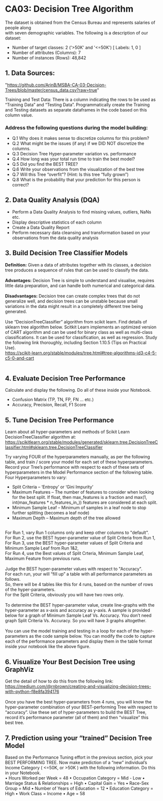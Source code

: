 # CA03: Decision Tree Algorithm

The dataset is obtained from the Census Bureau and represents salaries of people along \
with seven demographic variables. The following is a description of our dataset: 
* Number of target classes: 2 ('>50K' and '<=50K') [ Labels: 1, 0 ] 
* Number of attributes (Columns): 7 
* Number of instances (Rows): 48,842 

## 1. Data Sources:
"https://github.com/ArinB/MSBA-CA-03-Decision-Trees/blob/master/census_data.csv?raw=true"
<br>

Training and Test Data: There is a column indicating the rows to be used as “Training Data”
and “Testing Data”. Programmatically create the Training and Testing datasets as
separate dataframes in the code based on this column value.

### Address the following questions during the model building:
* Q.1 Why does it makes sense to discretize columns for this problem?
* Q.2 What might be the issues (if any) if we DID NOT discretize the columns.
* Q.3 Decision Tree Hyper-parameter variation vs. performance
* Q.4 How long was your total run time to train the best model?
* Q.5 Did you find the BEST TREE?
* Q.6 Write your observations from the visualization of the best tree
* Q.7 Will this Tree “overfit”? (Hint: Is this tree “fully grown”)
* Q.8 What is the probability that your prediction for this person is correct?

## 2. Data Quality Analysis (DQA)
* Perform a Data Quality Analysis to find missing values, outliers, NaNs etc.
* Display descriptive statistics of each column
* Create a Data Quality Report
* Perform necessary data cleansing and transformation based on your observations from the data quality analysis

## 3. Build Decision Tree Classifier Models
<b>Definition:</b> Given a data of attributes together with its classes, a decision tree produces a
sequence of rules that can be used to classify the data. 
<br><br>
<b>Advantages:</b> Decision Tree is simple to understand and visualise, requires little data
preparation, and can handle both numerical and categorical data.
<br><br>
<b>Disadvantages:</b> Decision tree can create complex trees that do not generalize well, and
decision trees can be unstable because small variations in the data might result in a
completely different tree being generated.
<br><br>
Use “DecisionTreeClassifier” algorithm from scikit learn. Find details of sklearn tree
algorithm below. Scitkit Learn implements an optimized version of CART algorithm and can
be used for binary class as well as multi-class classifications. It can be used for
classification, as well as regression. Study the following link thoroughly, including Section
1.10.5 (Tips on Practical Use).<br>
https://scikit-learn.org/stable/modules/tree.html#tree-algorithms-id3-c4-5-c5-0-and-cart 
<br>
<br>
## 4. Evaluate Decision Tree Performance
Calculate and display the following. Do all of these inside your Notebook.
* Confusion Matrix (TP, TN, FP, FN … etc.)
* Accuracy, Precision, Recall, F1 Score


## 5. Tune Decision Tree Performance

Learn about all hyper-parameters and methods of Scikit Learn DecisionTreeClassifier
algorithm at:<br>
https://scikitlearn.org/stable/modules/generated/sklearn.tree.DecisionTreeClassifier.html#sklearn.tree.DecisionTreeClassifier


Try varying FOUR of the hyperparameters manually, as per the following table, and train /
score your model for each set of these hyperparameters. Record your Tree’s performance
with respect to each of these sets of hyperparameters in the Model Performance section of
the following table.
<br>
Four Hyperparameters to vary:
<br>
* Split Criteria – ‘Entropy’ or ‘Gini Impurity’
* Maximum Features – The number of features to consider when looking for the best
split. If float, then max_features is a fraction
and max(1, int(max_features * n_features_in_)) features are considered at each split.
*  Minimum Sample Leaf – Minimum of samples in a leaf node to stop further splitting
(becomes a leaf node)
*  Maximum Depth – Maximum depth of the tree allowed
<br>
For Run 1, vary Run 1 columns only and keep other columns to "default". <br>
For Run 2, use the BEST hyper-parameter value of Split Criteria from Run 1, <br>
For Run 3, use the BEST hyper-parameter values of Split Criteria and Minimum Sample Leaf from Run 1&2, <br>
For Run 4, use the Best values of Split Crteria, Minimum Sample Leaf, Maximum Feature from previous runs. <br><br>
Judge the BEST hyper-parameter values with respect to "Accuracy".<br>
For each run, your will “fill up” a table with all performance parameters as follows. <br>
So, there will be 4 tables like this for 4 runs, based on the number of rows of the hyper-parameters.<br>
For the Split Criteria, obviously you will have two rows only.<br>
<br>
To determine the BEST hyper-parameter value, create line-graphs with the hyper-parameter
as x-axis and accuracy as y-axis. A sample is provided below for a graph of Minimum
Sample Leaf Vs. Accuracy. You don’t need graph Split Criteria Vs. Accuracy. So you will
have 3 graphs altogether.<br>
<br>
You can use the model training and testing in a loop for each of the hyper-parameters as
the code sample below. You can modify the code to capture each of the performance
parameters and display them in the table format inside your notebook like the above
figure. <br>

## 6. Visualize Your Best Decision Tree using GraphViz
Get the detail of how to do this from the following link:<br>
https://medium.com/@rnbrown/creating-and-visualizing-decision-trees-with-python-f8e8fa394176
<br><br>
Once you have the best hyper-parameters from 4 runs, you will know the hyper-parameter
combination of your BEST-performing Tree with respect to “accuracy”. Use these set of
hyper-parameters to build the BEST Tree, record it’s performance parameter (all of them)
and then “visualize” this best tree.

## 7. Prediction using your “trained” Decision Tree Model
Based on the Performance Tuning effort in the previous section, pick your BEST
PERFORMING TREE. Now make prediction of a “new” individual’s Income Category ( <=50K,
or >50K ) with the following information. Do this in your Notebook.<br>
• Hours Worked per Week = 48
• Occupation Category = Mid - Low
• Marriage Status & Relationships = High
• Capital Gain = Yes
• Race-Sex Group = Mid
• Number of Years of Education = 12
• Education Category = High
• Work Class = Income
• Age = 58

